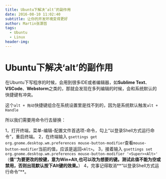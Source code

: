 ```yaml
---
title: Ubuntu下解决‘alt’的副作用
date: 2016-08-10 11:02:40
subtitle: 让你的开发环境变得更好
author: Martin张灏哲
tags:
  - Ubuntu
  - Linux
header-img:
---
```

# Ubuntu下解决‘alt’的副作用

在Ubuntu下写程序的时候，会用到很多IDE或者编辑器，如**Sublime Text**、**VSCode**、**Webstorm**之类的，那就会发现在多列编辑的时候，会和系统默认的快捷键有冲突。

这个```alt + 拖动```快捷键组合在系统设置里是找不到的，因为是系统默认触发```alt + Handle```

所以我们需要用命令行去替换：

1，打开终端，菜单-编辑-配置文件首选项-命令，勾上“以登录Shell方式运行命令”，重启终端。
2，在终端输入 ```gsettings get org.gnome.desktop.wm.preferences mouse-button-modifier```查看```mouse-button-modifier```当前的值，应该是返回```<Alt>```。
3，接着输入 ```gsettings set org.gnome.desktop.wm.preferences mouse-button-modifier '<Super><Alt>' ```（**值'<Super><Alt>'为要更改的按键，意为Win+Alt,也可以改为想要的键。测试此值不能为空或禁用，否则出现默认按下Alt键的效果。**）
4，完事记得取消**“以登录Shell方式运行命令”**。
